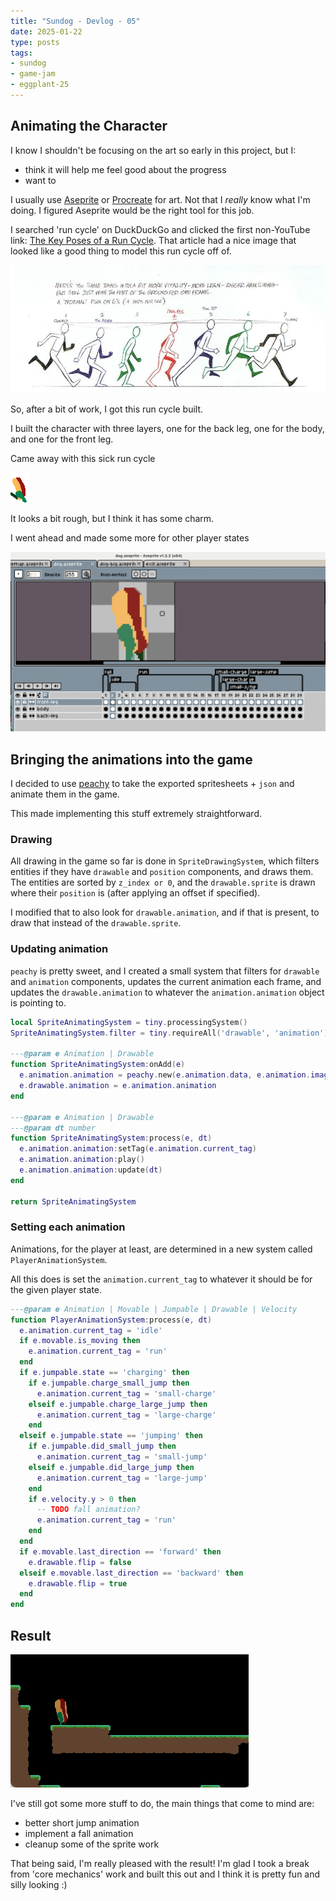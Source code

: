 ```yaml
---
title: "Sundog - Devlog - 05"
date: 2025-01-22
type: posts
tags:
- sundog
- game-jam
- eggplant-25
---
```


## Animating the Character

I know I shouldn't be focusing on the art so early in this project, but I:
* think it will help me feel good about the progress
* want to

I usually use [Aseprite](https://aseprite.org) or [Procreate](https://procreate.com) for art.
Not that I _really_ know what I'm doing.
I figured Aseprite would be the right tool for this job.

I searched 'run cycle' on DuckDuckGo and clicked the first non-YouTube link:
[The Key Poses of a Run Cycle](https://blog.animschool.edu/2024/04/10/the-key-poses-of-a-run-cycle/).
That article had a nice image that looked like a good thing to model this run cycle off of.



![runcycle](run-cycle.png)

So, after a bit of work, I got this run cycle built.

I built the character with three layers, one for the back leg, one for the body, and one for the front leg.


Came away with this sick run cycle

![hotdog-run](dog-running.gif)

It looks a bit rough, but I think it has some charm.

I went ahead and made some more for other player states

![aseprite](aseprite.png)

## Bringing the animations into the game

I decided to use [peachy](https://github.com/josh-perry/peachy) to take the exported spritesheets + `json` and animate them in the game.

This made implementing this stuff extremely straightforward.

### Drawing

All drawing in the game so far is done in `SpriteDrawingSystem`, which filters entities if they have `drawable` and `position` components, and draws them.
The entities are sorted by `z_index or 0`, and the `drawable.sprite` is drawn where their `position` is (after applying an offset if specified).

I modified that to also look for `drawable.animation`, and if that is present, to draw that instead of the `drawable.sprite`.

### Updating animation

`peachy` is pretty sweet, and I created a small system that filters for `drawable` and `animation` components, updates the current animation each frame, and updates the `drawable.animation` to whatever the `animation.animation` object is pointing to.

```lua
local SpriteAnimatingSystem = tiny.processingSystem()
SpriteAnimatingSystem.filter = tiny.requireAll('drawable', 'animation')

---@param e Animation | Drawable
function SpriteAnimatingSystem:onAdd(e)
  e.animation.animation = peachy.new(e.animation.data, e.animation.image)
  e.drawable.animation = e.animation.animation
end

---@param e Animation | Drawable
---@param dt number
function SpriteAnimatingSystem:process(e, dt)
  e.animation.animation:setTag(e.animation.current_tag)
  e.animation.animation:play()
  e.animation.animation:update(dt)
end

return SpriteAnimatingSystem
```

### Setting each animation

Animations, for the player at least, are determined in a new system called `PlayerAnimationSystem`.

All this does is set the `animation.current_tag` to whatever it should be for the given player state.

```lua
---@param e Animation | Movable | Jumpable | Drawable | Velocity
function PlayerAnimationSystem:process(e, dt)
  e.animation.current_tag = 'idle'
  if e.movable.is_moving then
    e.animation.current_tag = 'run'
  end
  if e.jumpable.state == 'charging' then
    if e.jumpable.charge_small_jump then
      e.animation.current_tag = 'small-charge'
    elseif e.jumpable.charge_large_jump then
      e.animation.current_tag = 'large-charge'
    end
  elseif e.jumpable.state == 'jumping' then
    if e.jumpable.did_small_jump then
      e.animation.current_tag = 'small-jump'
    elseif e.jumpable.did_large_jump then
      e.animation.current_tag = 'large-jump'
    end
    if e.velocity.y > 0 then
      -- TODO fall animation?
      e.animation.current_tag = 'run'
    end
  end
  if e.movable.last_direction == 'forward' then
    e.drawable.flip = false
  elseif e.movable.last_direction == 'backward' then
    e.drawable.flip = true
  end
end
```

## Result

![animation-showcase](animation-showcase.gif)


I've still got some more stuff to do, the main things that come to mind are:
* better short jump animation
* implement a fall animation
* cleanup some of the sprite work

That being said, I'm really pleased with the result!
I'm glad I took a break from 'core mechanics' work and built this out and I think it is pretty fun and silly looking :)
